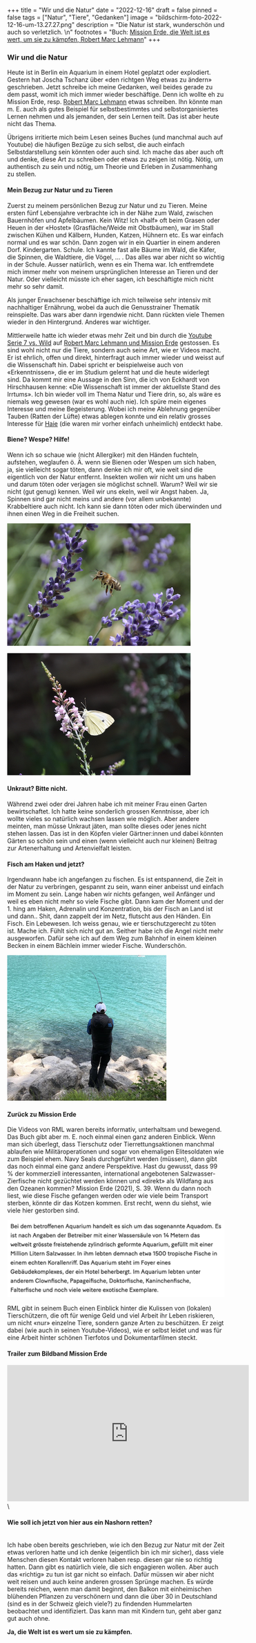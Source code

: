 +++
title = "Wir und die Natur"
date = "2022-12-16"
draft = false
pinned = false
tags = ["Natur", "Tiere", "Gedanken"]
image = "bildschirm-foto-2022-12-16-um-13.27.27.png"
description = "Die Natur ist stark, wunderschön und auch so verletzlich. \n"
footnotes = "Buch: [Mission Erde, die Welt ist es wert, um sie zu kämpfen, Robert Marc Lehmann](https://www.exlibris.ch/de/buecher-buch/deutschsprachige-buecher/robert-marc-lehmann/mission-erde-meer-als-nur-ein-bildband/id/9783982457307/?utm_source=google&utm_medium=cpc&utm_campaign=Performance+Max+CSS+Rang+10+(pm-CH-de)&utm_content=&utm_term=&gclid=CjwKCAiAy_CcBhBeEiwAcoMRHIh8JfZf54KoIzrQNrihv8mkR94Uj4uEbFCWEUW5AdZklWJ63jHJDBoCrBYQAvD_BwE&gclsrc=aw.ds)"
+++
### Wir und die Natur

Heute ist in Berlin ein Aquarium in einem Hotel geplatzt oder explodiert. Gestern hat Joscha Tschanz über «den richtgen Weg etwas zu ändern» geschrieben. Jetzt schreibe ich meine Gedanken, weil beides gerade zu dem passt, womit ich mich immer wieder beschäftige. Denn ich wollte eh zu Mission Erde, resp. [Robert Marc Lehmann](https://www.robertmarclehmann.com/de) etwas schreiben. Ihn könnte man m. E. auch als gutes Beispiel für selbstbestimmtes und selbstorganisiertes Lernen nehmen und als jemanden, der sein Lernen teilt. Das ist aber heute nicht das Thema. 

Übrigens irritierte mich beim Lesen seines Buches (und manchmal auch auf Youtube) die häufigen Bezüge zu sich selbst, die auch einfach Selbstdarstellung sein könnten oder auch sind. Ich mache das aber auch oft und denke, diese Art zu schreiben oder etwas zu zeigen ist nötig. Nötig, um authentisch zu sein und nötig, um  Theorie und Erleben in Zusammenhang zu stellen. 

#### Mein Bezug zur Natur und zu Tieren

Zuerst zu meinem persönlichen Bezug zur Natur und zu Tieren. Meine ersten fünf Lebensjahre verbrachte ich in der Nähe zum Wald, zwischen Bauernhöfen und Apfelbäumen. Kein Witz! Ich «half» oft beim Grasen oder Heuen in der «Hostet» (Grasfläche/Weide mit Obstbäumen), war im Stall zwischen Kühen und Kälbern, Hunden, Katzen, Hühnern etc. Es war einfach normal und es war schön. Dann zogen wir in ein Quartier in einem anderen Dorf. Kindergarten. Schule. Ich kannte fast alle Bäume im Wald, die Käfer, die Spinnen, die Waldtiere, die Vögel, ... . Das alles war aber nicht so wichtig in der Schule. Ausser natürlich, wenn es ein Thema war. Ich entfremdete mich immer mehr von meinem ursprünglichen Interesse an Tieren und der Natur. Oder vielleicht müsste ich eher sagen, ich beschäftigte mich nicht mehr so sehr damit.

Als junger Erwachsener beschäftige ich mich teilweise sehr intensiv mit nachhaltiger Ernährung, wobei da auch die Genusstrainer Thematik reinspielte. Das wars aber dann irgendwie nicht. Dann rückten viele Themen wieder in den Hintergrund. Anderes war wichtiger. 

Mittlerweile hatte ich wieder etwas mehr Zeit und bin durch die [Youtube Serie 7 vs. Wild](https://www.youtube.com/watch?v=tbapalw2-Eo) auf [Robert Marc Lehmann und Mission Erde](https://www.youtube.com/@MissionErde) gestossen. Es sind wohl nicht nur die Tiere, sondern auch seine Art, wie er Videos macht. Er ist ehrlich, offen und direkt, hinterfragt auch immer wieder und weisst auf die Wissenschaft hin. Dabei spricht er beispielweise auch von «Erkenntnissen», die er im Studium gelernt hat und die heute widerlegt sind. Da kommt mir eine Aussage in den Sinn, die ich von Eckhardt von Hirschhausen kenne: «Die Wissenschaft ist immer der aktuellste Stand des Irrtums». Ich bin wieder voll im Thema Natur und Tiere drin, so, als wäre es niemals weg gewesen (war es wohl auch nie). Ich spüre mein eigenes Interesse und meine Begeisterung. Wobei ich meine Ablehnung gegenüber Tauben (Ratten der Lüfte) etwas ablegen konnte und ein relativ grosses Interesse für [Haie](https://www.youtube.com/watch?v=zSYGVWhQuk0&t=2s) (die waren mir vorher einfach unheimlich) entdeckt habe. 

#### Biene? Wespe? Hilfe!

Wenn ich so schaue wie (nicht Allergiker) mit den Händen fuchteln, aufstehen, weglaufen ö. Ä. wenn sie Bienen oder Wespen um sich haben, ja, sie vielleicht sogar töten, dann denke ich mir oft, wie weit sind die eigentlich von der Natur entfernt. Insekten wollen wir nicht um uns haben und darum töten oder verjagen sie möglichst schnell. Warum? Weil wir sie nicht (gut genug) kennen. Weil wir uns ekeln, weil wir Angst haben. Ja, Spinnen sind gar nicht meins und andere (vor allem unbekannte) Krabbeltiere auch nicht. Ich kann sie dann töten oder mich überwinden und ihnen einen Weg in die Freiheit suchen. 

![Biene im Garten](bildschirm-foto-2022-12-16-um-13.27.27.png "Biene im Garten")

![Schmetterling im Garten](dsc_0141.jpg "Schmetterling im Garten")

#### Unkraut? Bitte nicht.

Während zwei oder drei Jahren habe ich mit meiner Frau einen Garten bewirtschaftet. Ich hatte keine sonderlich grossen Kenntnisse, aber ich wollte vieles so natürlich wachsen lassen wie möglich. Aber andere meinten, man müsse Unkraut jäten, man sollte dieses oder jenes nicht stehen lassen. Das ist in den Köpfen vieler Gärtner:innen und dabei könnten Gärten so schön sein und einen (wenn vielleicht auch nur kleinen) Beitrag zur Artenerhaltung und Artenvielfalt leisten. 

#### Fisch am Haken und jetzt?

Irgendwann habe ich angefangen zu fischen. Es ist entspannend, die Zeit in der Natur zu verbringen, gespannt zu sein, wann einer anbeisst und einfach im Moment zu sein. Lange haben wir nichts gefangen, weil Anfänger und weil es eben nicht mehr so viele Fische gibt. Dann kam der Moment und der 1. hing am Haken, Adrenalin und Konzentration, bis der Fisch an Land ist und dann.. Shit, dann zappelt der im Netz, flutscht aus den Händen. Ein Fisch. Ein Lebewesen. Ich weiss genau, wie er tierschutzgerecht zu töten ist. Mache ich. Fühlt sich nicht gut an. Seither habe ich die Angel nicht mehr ausgeworfen. Dafür sehe ich auf dem Weg zum Bahnhof in einem kleinen Becken in einem Bächlein immer wieder Fische. Wunderschön.

![](bildschirm-foto-2022-12-16-um-13.08.24.png)

#### Zurück zu Mission Erde

Die Videos von RML waren bereits informativ, unterhaltsam und bewegend. Das Buch gibt aber m. E. noch einmal einen ganz anderen Einblick. Wenn man sich überlegt, dass Tierschutz oder Tierrettungsaktionen manchmal ablaufen wie Militäroperationen und sogar von ehemaligen Elitesoldaten wie zum Beispiel ehem. Navy Seals durchgeführt werden (müssen), dann gibt das noch einmal eine ganz andere Perspektive. Hast du gewusst, dass 99 % der kommerziell interessanten, international angebotenen Salzwasser-Zierfische nicht gezüchtet werden können und «direkt» als Wildfang aus den Ozeanen kommen? Mission Erde (2021), S. 39. Wenn du dann noch liest, wie diese Fische gefangen werden oder wie viele beim Transport sterben, könnte dir das Kotzen kommen. Erst recht, wenn du siehst, wie viele hier gestorben sind.

![Quelle 20minuten.ch](bildschirm-foto-2022-12-16-um-11.47.33.png "Quelle 20minuten.ch")

RML gibt in seinem Buch einen Einblick hinter die Kulissen von (lokalen) Tierschützern, die oft für wenige Geld und viel Arbeit ihr Leben riskieren, um nicht «nur» einzelne Tiere, sondern ganze Arten zu beschützen. Er zeigt dabei (wie auch in seinen Youtube-Videos), wie er selbst leidet und was für eine Arbeit hinter schönen Tierfotos und Dokumentarfilmen steckt. 

#### Trailer zum Bildband Mission Erde

<iframe width="560" height="315" src="https://www.youtube.com/embed/vjZ4q5tRzvA" title="YouTube video player" frameborder="0" allow="accelerometer; autoplay; clipboard-write; encrypted-media; gyroscope; picture-in-picture" allowfullscreen></iframe>\


#### Wie soll ich jetzt von hier aus ein Nashorn retten?

\
Ich habe oben bereits geschrieben, wie ich den Bezug zur Natur mit der Zeit etwas verloren hatte und ich denke (eigentlich bin ich mir sicher), dass viele Menschen diesen Kontakt verloren haben resp. diesen gar nie so richtig hatten. Dann gibt es natürlich viele, die sich engagieren wollen. Aber auch das «richtig» zu tun ist gar nicht so einfach. Dafür müssen wir aber nicht weit reisen und auch keine anderen grossen Sprünge machen. Es würde bereits reichen, wenn man damit beginnt, den Balkon mit einheimischen blühenden Pflanzen zu verschönern und dann die über 30 in Deutschland (sind es in der Schweiz gleich viele?) zu findenden Hummelarten beobachtet und identifiziert. Das kann man mit Kindern tun, geht aber ganz gut auch ohne.

**Ja, die Welt ist es wert um sie zu kämpfen.**